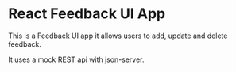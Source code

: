 # React Feedback UI App

This is a Feedback UI app it allows users to add, update and delete feedback.

It uses a mock REST api with json-server.
